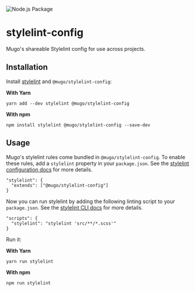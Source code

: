 ![Node.js Package](https://github.com/mugo/stylelint-config/workflows/Node.js%20Package/badge.svg)
# stylelint-config

Mugo's shareable Stylelint config for use across projects.

## Installation 

Install [stylelint](https://stylelint.io/) and `@mugo/stylelint-config`:

**With Yarn**
```
yarn add --dev stylelint @mugo/stylelint-config
```

**With npm**
```
npm install stylelint @mugo/stylelint-config --save-dev
```


## Usage
Mugo's stylelint rules come bundled in `@mugo/stylelint-config`. To enable these rules, add a `stylelint` property in your `package.json`. See the [stylelint configuration docs](https://stylelint.io/user-guide/configuration/) for more details.
```
"stylelint": {
  "extends": ["@mugo/stylelint-config"]
}
```

Now you can run stylelint by adding the following linting script to your `package.json`. See the [stylelint CLI docs](https://stylelint.io/user-guide/cli/) for more details.
```
"scripts": {
  "stylelint": "stylelint 'src/**/*.scss'"
}
```
Run it:

**With Yarn**
```
yarn run stylelint
```

**With npm**
```
npm run stylelint
```
